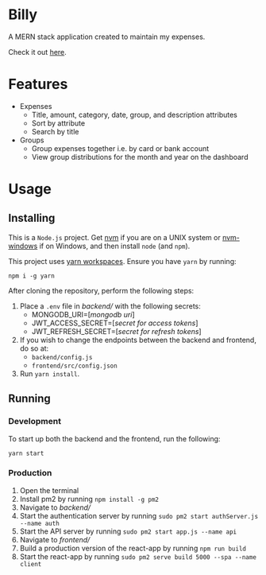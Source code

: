 # Billy
A MERN stack application created to maintain my expenses.

Check it out [here](https://billytracking.co/).

# Features
- Expenses
   - Title, amount, category, date, group, and description attributes
   - Sort by attribute
   - Search by title
- Groups
   - Group expenses together i.e. by card or bank account
   - View group distributions for the month and year on the dashboard

# Usage
## Installing
This is a `Node.js` project. Get [nvm](https://github.com/nvm-sh/nvm) if you are on a UNIX system or [nvm-windows](https://github.com/coreybutler/nvm-windows) if on Windows, and then install `node` (and `npm`).

This project uses [yarn workspaces](https://classic.yarnpkg.com/en/docs/workspaces/). Ensure you have `yarn` by running:
```
npm i -g yarn
```

After cloning the repository, perform the following steps:

1. Place a `.env` file in _backend/_ with the following secrets:
   - MONGODB_URI=[_mongodb uri_]
   - JWT_ACCESS_SECRET=[_secret for access tokens_]
   - JWT_REFRESH_SECRET=[_secret for refresh tokens_]
2. If you wish to change the endpoints between the backend and frontend, do so at:
   - `backend/config.js`
   - `frontend/src/config.json`
3. Run `yarn install`.

## Running

### Development
To start up both the backend and the frontend, run the following:
```
yarn start
```


### Production
1. Open the terminal
2. Install pm2 by running `npm install -g pm2`
3. Navigate to _backend/_
4. Start the authentication server by running `sudo pm2 start authServer.js --name auth`
5. Start the API server by running `sudo pm2 start app.js --name api`
6. Navigate to _frontend/_
7. Build a production version of the react-app by running `npm run build`
8. Start the react-app by running `sudo pm2 serve build 5000 --spa --name client`
